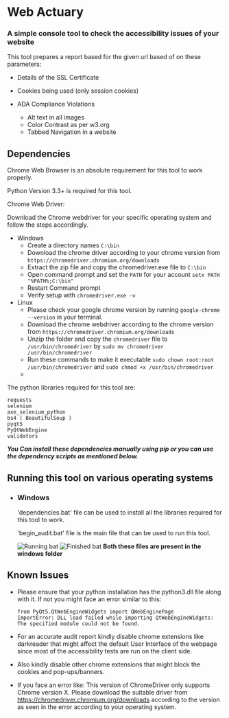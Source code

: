 # Web Actuary #
### A simple console tool to check the accessibility issues of your website ###

This tool prepares a report based for the given url based of on these parameters:

- Details of the SSL Certificate
- Cookies being used (only session cookies)
- ADA Compliance Violations

  - Alt text in all images
  - Color Contrast as per w3.org
  - Tabbed Navigation in a website

## Dependencies ##

Chrome Web Browser is an absolute requirement for this tool to work properly.

Python Version 3.3+ is required for this tool.

Chrome Web Driver:

Download the Chrome webdriver for your specific operating system and follow the steps accordingly.

- Windows
  - Create a directory names `C:\bin`
  - Download the chrome driver according to your chrome version from `https://chromedriver.chromium.org/downloads`
  - Extract the zip file and copy the chromedriver.exe file to `C:\bin`
  - Open command prompt and set the `PATH` for your account
    `setx PATH "%PATH%;C:\bin"`
  - Restart Command prompt
  - Verify setup with `chromedriver.exe -v`
- Linux
  - Please check your google chrome version by running `google-chrome --version` in your terminal.
  - Download the chrome webdriver according to the chrome version from `https://chromedriver.chromium.org/downloads`
  - Unzip the folder and copy the `chromedriver` file to `/usr/bin/chromedriver` by `sudo mv chromedriver /usr/bin/chromedriver`
  - Run these commands to make it executable `sudo chown root:root /usr/bin/chromedriver` and `sudo chmod +x /usr/bin/chromedriver`
  - 

The python libraries required for this tool are:

    requests
    selenium
    axe_selenium_python
    bs4 ( BeautifulSoup )
    pyqt5
    PyQtWebEngine
    validators

___You Can install these dependencies manually using pip or you can use the dependency scripts as mentioned below.___

## Running this tool on various operating systems ##

- ### Windows ###
  'dependencies.bat' file can be used to install all the libraries required for this tool to work.
  
  'begin_audit.bat' file is the main file that can be used to run this tool.
  
  ![Running bat](https://i.imgur.com/u8HcruS.png)
  ![Finished bat](https://i.imgur.com/fIGHkb4.png)
  __Both these files are present in the windows folder__



## Known Issues ##
- Please ensure that your python installation has the python3.dll file along with it. If not you might face an error similar to this:

      from PyQt5.QtWebEngineWidgets import QWebEnginePage
      ImportError: DLL load failed while importing QtWebEngineWidgets: The specified module could not be found.

- For an accurate audit report kindly disable chrome extensions like darkreader that might affect the default User Interface of the webpage since most of the accessibility tests are run on the client side.
 
- Also kindly disable other chrome extensions that might block the cookies and pop-ups/banners.
- If you face an error like:
      This version of ChromeDriver only supports Chrome version X.
      Please download the suitable driver from https://chromedriver.chromium.org/downloads according to the version as seen in the error according to your operating system.
